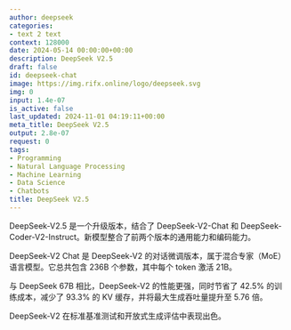 ```yaml
---
author: deepseek
categories:
- text 2 text
context: 128000
date: 2024-05-14 00:00:00+00:00
description: DeepSeek V2.5
draft: false
id: deepseek-chat
image: https://img.rifx.online/logo/deepseek.svg
img: 0
input: 1.4e-07
is_active: false
last_updated: 2024-11-01 04:19:11+00:00
meta_title: DeepSeek V2.5
output: 2.8e-07
request: 0
tags:
- Programming
- Natural Language Processing
- Machine Learning
- Data Science
- Chatbots
title: DeepSeek V2.5
---
```







DeepSeek-V2.5 是一个升级版本，结合了 DeepSeek-V2-Chat 和 DeepSeek-Coder-V2-Instruct。新模型整合了前两个版本的通用能力和编码能力。

DeepSeek-V2 Chat 是 DeepSeek-V2 的对话微调版本，属于混合专家（MoE）语言模型。它总共包含 236B 个参数，其中每个 token 激活 21B。

与 DeepSeek 67B 相比，DeepSeek-V2 的性能更强，同时节省了 42.5% 的训练成本，减少了 93.3% 的 KV 缓存，并将最大生成吞吐量提升至 5.76 倍。

DeepSeek-V2 在标准基准测试和开放式生成评估中表现出色。

